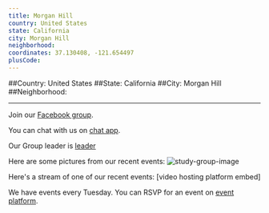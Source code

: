 ```yaml
---
title: Morgan Hill
country: United States
state: California
city: Morgan Hill
neighborhood: 
coordinates: 37.130408, -121.654497
plusCode:
---
```


##Country: United States
##State: California
##City: Morgan Hill
##Neighborhood: 
*****
Join our [Facebook group](https://www.facebook.com/groups/free.code.camp.morgan.hill).

You can chat with us on [chat app]().

Our Group leader is [leader]()

Here are some pictures from our recent events:
![study-group-image]()

Here's a stream of one of our recent events:
[video hosting platform embed]

We have events every Tuesday. You can RSVP for an event on [event platform]().
